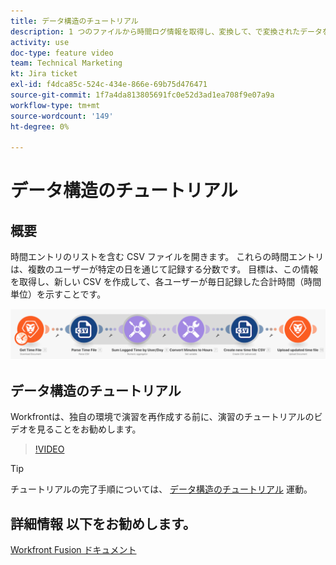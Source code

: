 ```yaml
---
title: データ構造のチュートリアル
description: 1 つのファイルから時間ログ情報を取得し、変換して、で変換されたデータを使用して新しいファイルを作成する方法を説明します。 [!DNL Adobe Workfront Fusion].
activity: use
doc-type: feature video
team: Technical Marketing
kt: Jira ticket
exl-id: f4dca85c-524c-434e-866e-69b75d476471
source-git-commit: 1f7a4da813805691fc0e52d3ad1ea708f9e07a9a
workflow-type: tm+mt
source-wordcount: '149'
ht-degree: 0%

---
```


# データ構造のチュートリアル

## 概要

時間エントリのリストを含む CSV ファイルを開きます。 これらの時間エントリは、複数のユーザーが特定の日を通じて記録する分数です。 目標は、この情報を取得し、新しい CSV を作成して、各ユーザーが毎日記録した合計時間（時間単位）を示すことです。

![Fusion シナリオのイメージ](assets/data-structures-and-data-stores-1.png)

## データ構造のチュートリアル

Workfrontは、独自の環境で演習を再作成する前に、演習のチュートリアルのビデオを見ることをお勧めします。

>[!VIDEO](https://video.tv.adobe.com/v/335294/?quality=12)

>[!TIP]
>
>チュートリアルの完了手順については、 [データ構造のチュートリアル](https://experienceleague.adobe.com/docs/workfront-learn/tutorials-workfront/fusion/exercises/data-structures.html?lang=en) 運動。


## 詳細情報 以下をお勧めします。

[Workfront Fusion ドキュメント](https://experienceleague.adobe.com/docs/workfront/using/adobe-workfront-fusion/workfront-fusion-2.html?lang=en)
